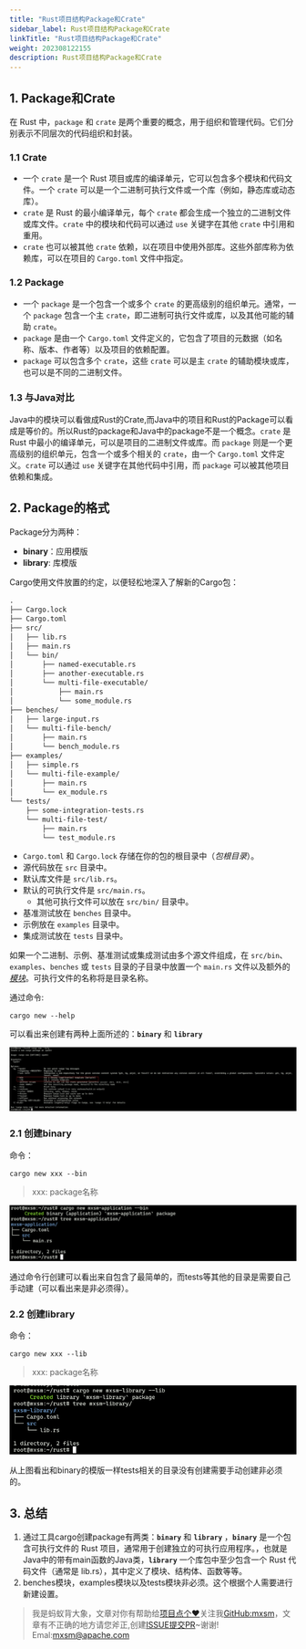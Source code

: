 ```yaml
---
title: "Rust项目结构Package和Crate"
sidebar_label: Rust项目结构Package和Crate
linkTitle: "Rust项目结构Package和Crate"
weight: 202308122155
description: Rust项目结构Package和Crate
---
```


## 1. Package和Crate

在 Rust 中，`package` 和 `crate` 是两个重要的概念，用于组织和管理代码。它们分别表示不同层次的代码组织和封装。

### 1.1 Crate

- 一个 `crate` 是一个 Rust 项目或库的编译单元，它可以包含多个模块和代码文件。一个 `crate` 可以是一个二进制可执行文件或一个库（例如，静态库或动态库）。
- `crate` 是 Rust 的最小编译单元，每个 `crate` 都会生成一个独立的二进制文件或库文件。`crate` 中的模块和代码可以通过 `use` 关键字在其他 `crate` 中引用和重用。
- `crate` 也可以被其他 `crate` 依赖，以在项目中使用外部库。这些外部库称为依赖库，可以在项目的 `Cargo.toml` 文件中指定。

### 1.2 Package

- 一个 `package` 是一个包含一个或多个 `crate` 的更高级别的组织单元。通常，一个 `package` 包含一个主 `crate`，即二进制可执行文件或库，以及其他可能的辅助 `crate`。
- `package` 是由一个 `Cargo.toml` 文件定义的，它包含了项目的元数据（如名称、版本、作者等）以及项目的依赖配置。
- `package` 可以包含多个 `crate`，这些 `crate` 可以是主 `crate` 的辅助模块或库，也可以是不同的二进制文件。

### 1.3 与Java对比

Java中的模块可以看做成Rust的Crate,而Java中的项目和Rust的Package可以看成是等价的。所以Rust的package和Java中的package不是一个概念。`crate` 是 Rust 中最小的编译单元，可以是项目的二进制文件或库。而 `package` 则是一个更高级别的组织单元，包含一个或多个相关的 `crate`，由一个 `Cargo.toml` 文件定义。`crate` 可以通过 `use` 关键字在其他代码中引用，而 `package` 可以被其他项目依赖和集成。

## 2. Package的格式

Package分为两种：

- **binary**：应用模版
- **library**: 库模版

Cargo使用文件放置的约定，以便轻松地深入了解新的Cargo包：

```shell
.
├── Cargo.lock
├── Cargo.toml
├── src/
│   ├── lib.rs
│   ├── main.rs
│   └── bin/
│       ├── named-executable.rs
│       ├── another-executable.rs
│       └── multi-file-executable/
│           ├── main.rs
│           └── some_module.rs
├── benches/
│   ├── large-input.rs
│   └── multi-file-bench/
│       ├── main.rs
│       └── bench_module.rs
├── examples/
│   ├── simple.rs
│   └── multi-file-example/
│       ├── main.rs
│       └── ex_module.rs
└── tests/
    ├── some-integration-tests.rs
    └── multi-file-test/
        ├── main.rs
        └── test_module.rs

```

- `Cargo.toml` 和 `Cargo.lock` 存储在你的包的根目录中（*包根目录*）。
- 源代码放在 `src` 目录中。
- 默认库文件是 `src/lib.rs`。
- 默认的可执行文件是 `src/main.rs`。
  - 其他可执行文件可以放在 `src/bin/` 目录中。
- 基准测试放在 `benches` 目录中。
- 示例放在 `examples` 目录中。
- 集成测试放在 `tests` 目录中。

如果一个二进制、示例、基准测试或集成测试由多个源文件组成，在 `src/bin`、`examples`、`benches` 或 `tests` 目录的子目录中放置一个 `main.rs` 文件以及额外的[*模块*](https://doc.rust-lang.org/cargo/appendix/glossary.html#module)。可执行文件的名称将是目录名称。

通过命令:

```shell
cargo new --help
```

可以看出来创建有两种上面所述的：**`binary`** 和 **`library`** 

![image-20230813102752855](https://raw.githubusercontent.com/mxsm/picture/main/rust/rust-learn/introductionimage-20230813102752855.png)

### 2.1 创建binary

命令：

```shell
cargo new xxx --bin  
```

> xxx: package名称

![image-20230813103226526](https://raw.githubusercontent.com/mxsm/picture/main/rust/rust-learn/introductionimage-20230813103226526.png)

通过命令行创建可以看出来自包含了最简单的，而tests等其他的目录是需要自己手动建（可以看出来是非必须得）。

### 2.2 创建library

命令：

```shell
cargo new xxx --lib
```

> xxx: package名称

![image-20230813103448562](https://raw.githubusercontent.com/mxsm/picture/main/rust/rust-learn/introductionimage-20230813103448562.png)

从上图看出和binary的模版一样tests相关的目录没有创建需要手动创建非必须的。

## 3. 总结

1. 通过工具cargo创建package有两类：**`binary`** 和 **`library`** ，**`binary`** 是一个包含可执行文件的 Rust 项目，通常用于创建独立的可执行应用程序。，也就是Java中的带有main函数的Java类，**`library`**  一个库包中至少包含一个 Rust 代码文件（通常是 lib.rs），其中定义了模块、结构体、函数等等。
2.  benches模块，examples模块以及tests模块非必须。这个根据个人需要进行新建设置。



> 我是蚂蚁背大象，文章对你有帮助给[项目点个❤](https://github.com/mxsm/mxsm-website)关注我[GitHub:mxsm](https://github.com/mxsm)，文章有不正确的地方请您斧正,创建[ISSUE提交PR](https://github.com/mxsm/mxsm-website/issues)\~谢谢! Emal:mxsm@apache.com
